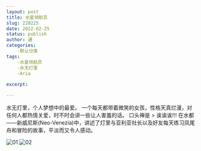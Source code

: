 ```yaml
---
layout: post
title: 水星领航员
slug: 220225
date: 2022-02-25
status: publish
author: 通
categories:
    -默认分类
tags:
    -水星领航员
    -水无灯里
    -Aria
 
excerpt:

---
```



水无灯里，个人梦想中的最爱。
一个每天都带着微笑的女孩，性格天真烂漫，对任何人都热情关爱，时不时会讲一些让人害羞的话。
口头禅是 > 诶诶诶!!!
在水都——新威尼斯(Neo-Venezia)中，讲述了灯里与亚利亚社长以及好友每天练习凤尾舟和冒险的故事，平淡而又令人感动。

![01](https://i.w3tt.com/2022/01/24/TpCac.jpg)
![02](https://i.w3tt.com/2022/01/24/TpIsq.jpghttps://i.w3tt.com/2022/01/25/TJMGM.jpg)
    
    
